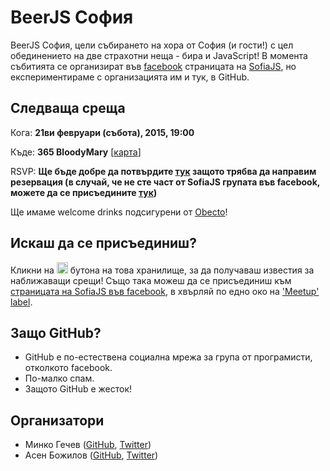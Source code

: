 # BeerJS София

BeerJS София, цели събирането на хора от София (и гости!) с цел обединението на две страхотни неща - бира и JavaScript! В момента събитията се организират във [facebook](https://www.facebook.com/groups/292135280802776/) страницата на [SofiaJS](http://sofiajs.org), но експериментираме с организацията им и тук, в GitHub.

## Следваща среща

Кога: **21ви февруари (събота), 2015, 19:00**

Къде: **365 BloodyMary** [[карта](https://www.google.bg/maps/place/ul.+%22Hristo+Belchev%22+8-%D0%90,+1000+Sofia/)]

RSVP: **Ще бъде добре да потвърдите [тук](https://www.facebook.com/events/914970778543770/) защото трябва да направим резервация (в случай, че не сте част от SofiaJS групата във facebook, можете да се присъедините [тук](https://www.facebook.com/groups/292135280802776/))**

Ще имаме welcome drinks подсигурени от [Obecto](http://www.obecto.com/)!

## Искаш да се присъединиш?

Кликни на <img src="http://beerjs.github.io/sf/assets/watch.png" height="18"> бутона на това хранилище, за да получаваш известия за наближаващи срещи! Също така можеш да се присъединиш към [страницата на SofiaJS във facebook](https://www.facebook.com/groups/292135280802776/), в хвърляй по едно око на ['Meetup' label](https://github.com/beerjs/sofia/issues?labels=meetup&page=1&state=open).


## Защо GitHub?

* GitHub е по-естествена социална мрежа за група от програмисти, отколкото facebook.
* По-малко спам.
* Защото GitHub е жесток!

## Организатори

* Минко Гечев ([GitHub](https://github.com/mgechev), [Twitter](https://twitter.com/mgechev))
* Асен Божилов ([GitHub](https://github.com/abozhilov), [Twitter](https://twitter.com/abozhilov))
